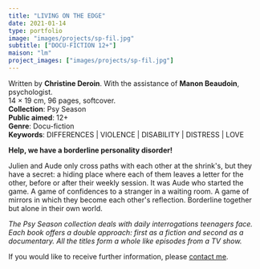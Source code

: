 ```yaml
---
title: "LIVING ON THE EDGE"
date: 2021-01-14
type: portfolio
image: "images/projects/sp-fil.jpg"
subtitle: ["DOCU-FICTION 12+"]
maison: "lm"
project_images: ["images/projects/sp-fil.jpg"]
---
```


Written by **Christine Deroin**.
With the assistance of **Manon Beaudoin**, psychologist.   
14 × 19 cm, 96 pages, softcover.   
**Collection**: Psy Season   
**Public aimed**: 12+   
**Genre**: Docu-fiction      
**Keywords**: DIFFERENCES | VIOLENCE | DISABILITY | DISTRESS | LOVE        

 
**Help, we have a borderline personality disorder!**

Julien and Aude only cross paths with each other at the shrink's, but they have a secret: a hiding place where each of them leaves a letter for the other, before or after their weekly session. It was Aude who started the game. A game of confidences to a stranger in a waiting room. A game of mirrors in which they become each other's reflection. Borderline together but alone in their own world.    





*The Psy Season collection deals with daily interrogations teenagers face. Each book offers a double approach: first as a fiction and second as a documentary. All the titles form a whole like episodes from a TV show.*






If you would like to receive further information, please [contact me](mailto:melanie.guillaumin.edition@gmail.com).


